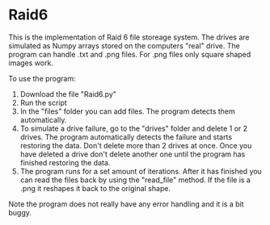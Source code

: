 # Raid6

This is the implementation of Raid 6 file storeage system. The drives are simulated as Numpy arrays stored on the computers "real" drive. The program can handle .txt and .png files. For .png files only square shaped images work.

To use the program:

1. Download the file "Raid6.py"
2. Run the script
3. In the "files" folder you can add files. The program detects them automatically.
4. To simulate a drive failure, go to the "drives" folder and delete 1 or 2 drives. The program automatically detects the failure and starts restoring the data. Don't delete more than 2 drives at once. Once you have deleted a drive don't delete another one until the program has finished restoring the data. 
5. The program runs for a set amount of iterations. After it has finished you can read the files back by using the "read_file" method. If the file is a .png it reshapes it back to the original shape.

Note the program does not really have any error handling and it is a bit buggy.
